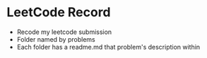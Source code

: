 LeetCode Record
===

- Recode my leetcode submission
- Folder named by problems
- Each folder has a readme.md that problem's description within